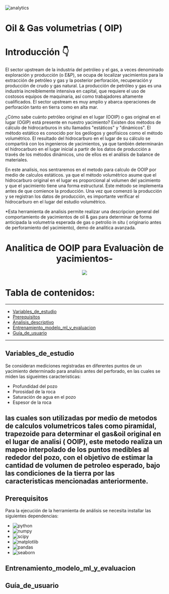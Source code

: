 ![analytics](https://img.shields.io/badge/Machine%20Learning-Medicina%20predictiva-green)

# Oil & Gas volumetrias ( OIP)

# Introducción 👇


<p style='text-align: justify;'>

El sector upstream de la industria del petróleo y el gas, a veces denominado exploración y producción (o E&P), se ocupa de localizar yacimientos para la extracción de petróleo y gas y la posterior perforación, recuperación y producción de crudo y gas natural. La producción de petróleo y gas es una industria increíblemente intensiva en capital, que requiere el uso de costosos equipos de maquinaria, así como trabajadores altamente cualificados. El sector upstream es muy amplio y abarca operaciones de perforación tanto en tierra como en alta mar.

¿Cómo sabe cuánto petróleo original en el lugar (OOIP) o gas original en el lugar (OGIP) está presente en nuestro yacimiento? Existen dos métodos de cálculo de hidrocarburos in situ llamados "estáticos" y "dinámicos". El método estático es conocido por los geólogos y geofísicos como el método volumétrico. El resultado del hidrocarburo en el lugar de su cálculo se compartirá con los ingenieros de yacimientos, ya que también determinarán el hidrocarburo en el lugar inicial a partir de los datos de producción a través de los métodos dinámicos, uno de ellos es el análisis de balance de materiales.

En este analisis, nos sentraremos en el metodo para calculo de OOIP por medio de calculos estáticos. ya que el  método volumétrico asume que el hidrocarburo original en el lugar es proporcional al volumen del yacimiento y que el yacimiento tiene una forma estructural. Este método se implementa antes de que comience la producción. Una vez que comenzó la producción y se registran los datos de producción, es importante verificar el hidrocarburo en el lugar del estudio volumétrico.
 
</p>

*Esta herramienta de analisis permite realizar una descripcion general del comportamiento de yacimientos de oil & gas para determinar de forma anticipada la volumetria esperada de gas o petrolio in situ ( originario antes de perforamiento del yacimiento), demo de analitica avanzada.

<h1 align="center"> Analitica de OOIP para Evaluaciòn de yacimientos- </h1>

<p align="center"><img src="https://www.drillingformulas.com/wp-content/uploads/2016/04/Volumetric-Estimation-of-Fluid-Reserves.jpg"/></p> 

# Tabla de contenidos:
---

- [Variables_de_estudio](#Variables_de_estudio)
- [Prerequisitos](#Prerequisitos)
- [Analisis_descriptivo](#Analisis_descriptivo)
- [Entrenamiento_modelo_ml_y_evaluacion](#Entrenamiento_modelo_ml_y_evaluacion)
- [Guía_de_usuario](#Guía_de_usuario)

--------------------------------------------------------------------------------------

## Variables_de_estudio

Se consideran mediciones registradas en diferentes puntos de  un yacimiento determinado para analisis antes del perforado, en las cuales se miden las sigueintes caracteristicas:

* Profundidad del pozo
* Porosidad de la roca
* Saturación de agua en el pozo
* Espesor de la roca

las cuales son utilizadas por medio de metodos de calculos volumetricos  tales como  piramidal, trapezoide  para determinar el gas&oil original en el lugar de analisi ( OOIP), este metodo realiza un mapeo interpolado de los puntos medibles al rededor del pozo, con el objetivo de estimar la cantidad de volumen de petroleo esperado, bajo las condiciones de la tierra por las caracteristicas mencionadas anteriormente.
-----------------------------------------------------------------------

## Prerequisitos

Para la ejecución de la herramienta de análisis se necesita installar las  siguientes  dependencias:

- ![python](https://img.shields.io/badge/python%20-3.9.7-green)
- ![numpy](https://img.shields.io/badge/numpy%20-1.23.1-green)
- ![scipy](https://img.shields.io/badge/scipy%20-1.9.0-green)
- ![matplotlib](https://img.shields.io/badge/matplotlib%20-3.5.2-green)
- ![pandas](https://img.shields.io/badge/pandas%20-1.4.3-green)
- ![seaborn](https://img.shields.io/badge/seaborn%20-0.11.2-green)


## Entrenamiento_modelo_ml_y_evaluacion



## Guía_de_usuario
